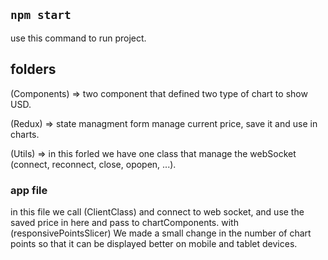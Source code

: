 ## `npm start`

use this command to run project.

## folders

(Components) => two component that defined two type of chart to show USD.

(Redux) => state managment form manage current price, save it and use in charts.

(Utils) => in this forled we have one class that manage the webSocket (connect, reconnect, close, opopen, ...).

### app file

in this file we call (ClientClass) and connect to web socket, and use the saved price in here and pass to chartComponents. with (responsivePointsSlicer) We made a small change in the number of chart points so that it can be displayed better on mobile and tablet devices.
